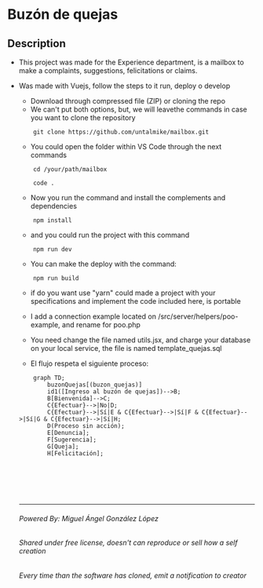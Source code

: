 # Buzón de quejas

## Description
* This project was made for the Experience department, is a mailbox to make a complaints, suggestions, felicitations or claims.
* Was made with Vuejs, follow the steps to it run, deploy o develop

    - Download through compressed file (ZIP) or cloning the repo
    - We can't put both options, but, we will leavethe commands in case you want to clone the repository
    ```
        git clone https://github.com/untalmike/mailbox.git
    ``` 
    - You could open the folder within VS Code through the next commands
    ```
        cd /your/path/mailbox

        code .
    ```

    - Now you run the command and install the complements and dependencies
    ```
        npm install
    ```

    - and you could run the project with this command
    ```
        npm run dev
    ```

    - You can make the deploy with the command:
    ```
        npm run build
    ```

    - if do you want use "yarn" could made a project with your specifications and implement the code included here, is portable
    - I add a connection example located on /src/server/helpers/poo-example, and rename for poo.php
    - You need change the file named utils.jsx, and charge your database on your local service, the file is named template_quejas.sql

    - El flujo respeta el siguiente proceso:

    ```mermaid
        graph TD;
            buzonQuejas[(buzon_quejas)]
            id1([Ingreso al buzón de quejas])-->B;
            B[Bienvenida]-->C;
            C{Efectuar}-->|No|D;
            C{Efectuar}-->|Sí|E & C{Efectuar}-->|Sí|F & C{Efectuar}-->|Sí|G & C{Efectuar}-->|Sí|H;
            D(Proceso sin acción);
            E[Denuncia];
            F[Sugerencia];
            G[Queja];
            H[Felicitación];
    ```
    <br>
    <br>
    <br>
    <br>
    <hr>
    
    ###### Powered By: Miguel Ángel González López
    ###### Shared under free license, doesn't can reproduce or sell how a self creation
    ###### Every time than the software has cloned, emit a notification to creator